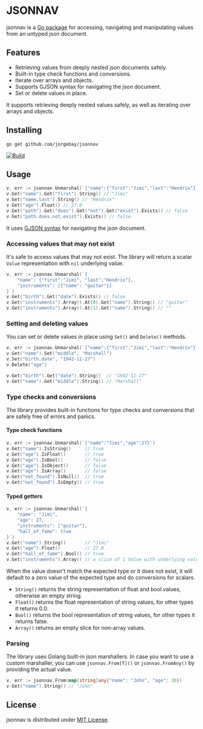 # JSONNAV

jsonnav is a [Go package](https://pkg.go.dev/github.com/jorgebay/jsonnav#section-documentation) for accessing,
navigating and manipulating values from an untyped json document.

## Features

- Retrieving values from deeply nested json documents safely.
- Built-in type check functions and conversions.
- Iterate over arrays and objects.
- Supports GJSON syntax for navigating the json document.
- Set or delete values in place.

It supports retrieving deeply nested values safely, as well as iterating over arrays and objects.

## Installing

```shell
go get github.com/jorgebay/jsonnav
```

[![Build](https://github.com/jorgebay/jsonnav/actions/workflows/test.yml/badge.svg)](https://github.com/jorgebay/jsonnav/actions/workflows/test.yml)

## Usage

```go
v, err := jsonnav.Unmarshal(`{"name":{"first":"Jimi","last":"Hendrix"},"age":27}`)
v.Get("name").Get("first").String() // "Jimi"
v.Get("name.last").String() // "Hendrix"
v.Get("age").Float() // 27.0
v.Get("path").Get("does").Get("not").Get("exist").Exists() // false
v.Get("path.does.not.exist").Exists() // false
```

It uses [GJSON syntax](https://github.com/tidwall/gjson/blob/master/SYNTAX.md) for navigating the json document.

### Accessing values that may not exist

It's safe to access values that may not exist. The library will return a scalar `Value` representation with `nil` underlying value.

```go
v, err := jsonnav.Unmarshal(`{
    "name": {"first":"Jimi", "last":"Hendrix"},
    "instruments": [{"name": "guitar"}]
}`)
v.Get("birth").Get("date").Exists() // false
v.Get("instruments").Array().At(0).Get("name").String() // "guitar"
v.Get("instruments").Array().At(1).Get("name").String() // ""
```

### Setting and deleting values

You can set or delete values in place using `Set()` and `Delete()` methods.

```go
v, err := jsonnav.Unmarshal(`{"name":{"first":"Jimi","last":"Hendrix"},"age":27}`)
v.Get("name").Set("middle", "Marshall")
v.Set("birth.date", "1942-11-27")
v.Delete("age")

v.Get("birth").Get("date").String()  // "1942-11-27"
v.Get("name").Get("middle").String() // "Marshall"
```

### Type checks and conversions

The library provides built-in functions for type checks and conversions that are safely free of errors and panics.

#### Type check functions

```go
v, err := jsonnav.Unmarshal(`{"name":"Jimi","age":27}`)
v.Get("name").IsString()     // true
v.Get("age").IsFloat()       // true
v.Get("age").IsBool()        // false
v.Get("age").IsObject()      // false
v.Get("age").IsArray()       // false
v.Get("not_found").IsNull()  // true
v.Get("not_found").IsEmpty() // true
```

#### Typed getters

```go
v, err := jsonnav.Unmarshal(`{
    "name": "Jimi",
    "age": 27,
    "instruments": ["guitar"],
    "hall_of_fame": true
}`)
v.Get("name").String()       // "Jimi"
v.Get("age").Float()         // 27.0
v.Get("hall_of_fame").Bool() // true
v.Get("instruments").Array() // a slice of 1 Value with underlying value "guitar"
```

When the value doesn't match the expected type or it does not exist, it will default to a zero value of the
expected type and do conversions for scalars.

- `String()` returns the string representation of float and bool values, otherwise an empty string.
- `Float()` returns the float representation of string values, for other types it returns 0.0.
- `Bool()` returns the bool representation of string values, for other types it returns false.
- `Array()` returns an empty slice for non-array values.

### Parsing

The library uses Golang built-in json marshallers. In case you want to use a custom marshaller, you can use
`jsonnav.From[T]()` or `jsonnav.FromAny()` by providing the actual value.

```go
v, err := jsonnav.From(map[string]any{"name": "John", "age": 30})
v.Get("name").String() // "John"
```

## License

jsonnav is distributed under [MIT License](https://opensource.org/license/MIT).
